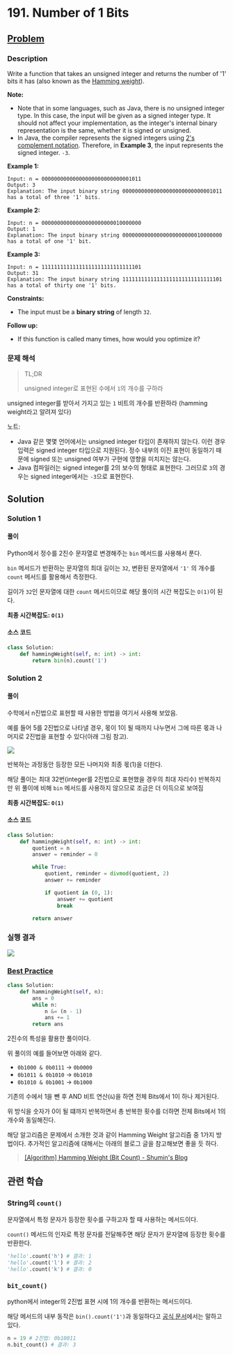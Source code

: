 # 191. Number of 1 Bits

## [Problem](https://leetcode.com/problems/number-of-1-bits/)

### Description

Write a function that takes an unsigned integer and returns the number of '1' bits it has (also known as the [Hamming weight](http://en.wikipedia.org/wiki/Hamming_weight)).

**Note:**

- Note that in some languages, such as Java, there is no unsigned integer type. In this case, the input will be given as a signed integer type. It should not affect your implementation, as the integer's internal binary representation is the same, whether it is signed or unsigned.
- In Java, the compiler represents the signed integers using [2's complement notation](https://en.wikipedia.org/wiki/Two's_complement). Therefore, in **Example 3**, the input represents the signed integer. `-3`.

**Example 1:**

```
Input: n = 00000000000000000000000000001011
Output: 3
Explanation: The input binary string 00000000000000000000000000001011 has a total of three '1' bits.
```

**Example 2:**

```
Input: n = 00000000000000000000000010000000
Output: 1
Explanation: The input binary string 00000000000000000000000010000000 has a total of one '1' bit.
```

**Example 3:**

```
Input: n = 11111111111111111111111111111101
Output: 31
Explanation: The input binary string 11111111111111111111111111111101 has a total of thirty one '1' bits.
```

**Constraints:**

- The input must be a **binary string** of length `32`.

**Follow up:**

- If this function is called many times, how would you optimize it?

### 문제 해석

> TL;DR
>
> unsigned integer로 표현된 수에서 `1`의 개수를 구하라

unsigned integer를 받아서 가지고 있는 `1` 비트의 개수를 반환하라 (hamming weight라고 알려져 있다)

노트:

- Java 같은 몇몇 언어에서는 unsigned integer 타입이 존재하지 않는다. 이런 경우 입력은 signed integer 타입으로 지원된다. 정수 내부의 이진 표현이 동일하기 때문에 signed 또는 unsigned 여부가 구현에 영향을 미치지는 않는다.
- Java 컴파일러는 signed integer를 2의 보수의 형태로 표현한다. 그러므로 `3`의 경우는 signed integer에서는 `-3`으로 표현한다.

## Solution

### Solution 1

#### 풀이

Python에서 정수를 2진수 문자열로 변경해주는 `bin` 메서드를 사용해서 푼다.

`bin` 메서드가 반환하는 문자열의 최대 길이는 `32`, 변환된 문자열에서 `'1'` 의 개수를 `count` 메서드를 활용해서 측정한다.

길이가 `32`인 문자열에 대한 `count` 메서드이므로 해당 풀이의 시간 복잡도는 `O(1)`이 된다.

**최종 시간복잡도: `O(1)`**

#### 소스 코드

```python
class Solution:
    def hammingWeight(self, n: int) -> int:
        return bin(n).count('1')
```

### Solution 2

#### 풀이

수학에서 n진법으로 표현할 때 사용한 방법을 여기서 사용해 보았음.

예를 들어 5를 2진법으로 나타낼 경우, 몫이 1이 될 때까지 나누면서 그에 따른 몫과 나머지로 2진법을 표현할 수 있다(아래 그림 참고).

![](../../../.gitbook/assets/leetcode-easy-191-01.jpeg)

반복하는 과정동안 등장한 모든 나머지와 최종 몫(1)을 더한다.

해당 풀이는 최대 32번(integer를 2진법으로 표현했을 경우의 최대 자리수) 반복하지만 위 풀이에 비해 `bin` 메서드를 사용하지 않으므로 조금은 더 이득으로 보여짐

**최종 시간복잡도: `O(1)`**

#### 소스 코드

```python
class Solution:
    def hammingWeight(self, n: int) -> int:
        quotient = n
        answer = reminder = 0

        while True:
            quotient, reminder = divmod(quotient, 2)
            answer += reminder

            if quotient in (0, 1):
                answer += quotient
                break

        return answer
```

### 실행 결과

![](../../../.gitbook/assets/leetcode-easy-191-result.png)

### [Best Practice](<https://leetcode.com/problems/number-of-1-bits/discuss/1044775/Python-n-and-(n-1)-trick-%2B-even-faster-explained>)

```python
class Solution:
    def hammingWeight(self, n):
        ans = 0
        while n:
            n &= (n - 1)
            ans += 1
        return ans
```

2진수의 특성을 활용한 풀이이다.

위 풀이의 예를 들어보면 아래와 같다.

- `0b1000 & 0b0111` → `0b0000`
- `0b1011 & 0b1010` → `0b1010`
- `0b1010 & 0b1001` → `0b1000`

기존의 수에서 1을 뺀 후 AND 비트 연산(`&`)을 하면 전체 Bits에서 1이 하나 제거된다.

위 방식을 숫자가 0이 될 떄까지 반복하면서 총 반복한 횟수를 더하면 전체 Bits에서 1의 개수와 동일해진다.

해당 알고리즘은 문제에서 소개한 것과 같이 Hamming Weight 알고리즘 중 1가지 방법이다. 추가적인 알고리즘에 대해서는 아래의 블로그 글을 참고해보면 좋을 듯 하다.

> [[Algorithm] Hamming Weight (Bit Count) - Shumin's Blog](http://shumin.co.kr/algorithm-hamming-weight-bit-count/)

## 관련 학습

### String의 `count()`

문자열에서 특정 문자가 등장한 횟수를 구하고자 할 때 사용하는 메서드이다.

`count()` 메서드의 인자로 특정 문자를 전달해주면 해당 문자가 문자열에 등장한 횟수를 반환한다.

```python
'hello'.count('h') # 결과: 1
'hello'.count('l') # 결과: 2
'hello'.count('k') # 결과: 0
```

### `bit_count()`

python에서 integer의 2진법 표현 시에 1의 개수를 반환하는 메서드이다.

해당 메서드의 내부 동작은 `bin().count('1')`과 동일하다고 [공식 문서](https://docs.python.org/ko/3.10/library/stdtypes.html#int.bit_count)에서는 말하고 있다.

```python
n = 19 # 2진법: 0b10011
n.bit_count() # 결과: 3
```
